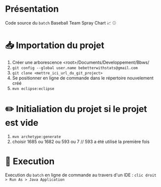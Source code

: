 
# Présentation

Code source du `batch` Baseball Team Spray Chart :chart_with_upwards_trend: :baseball:



# :inbox_tray: Importation du projet
1. Créer une arborescence \<root\>/Documents/Developpement/Bbws/
2. `git config --global user.name bebetterwithstats@gmail.com`
3. `git clone <mettre_ici_url_du_git_project>`
4. Se positionner en ligne de commande dans le répertoire nouvelement créé
5. `mvn eclipse:eclipse`




# :pencil2: Initialiation du projet si le projet est vide
1. `mvn archetype:generate`
2. choisir 1685 ou 1682 ou 593 ou 7 // 593 a été utilisé la première fois

# :rocket: Execution
Execution du `batch` en ligne de commande au travers d'un IDE : 
`clic droit > Run As > Java Application`
